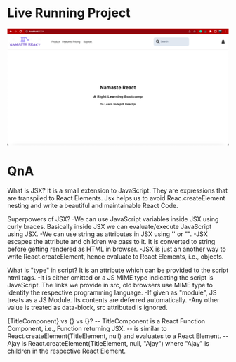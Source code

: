 # Live Running Project

![](./src/assets/project.png)

# QnA

What is JSX?
It is a small extension to JavaScript. They are expressions that are transpiled to React Elements. Jsx helps us to avoid Reac.createElement nesting and write a beautiful and maintainable React Code.

Superpowers of JSX?
-We can use JavaScript variables inside JSX using curly braces. Basically inside JSX we can evaluate/execute JavaScript using JSX.
-We can use string as attributes in JSX using '' or "".
-JSX escapes the attribute and children we pass to it. It is converted to string before getting rendered as HTML in browser.
-JSX is just an another way to write React.createElement, hence evaluate to React Elements, i.e., objects.

What is "type" in script?
It is an attribute which can be provided to the script html tags.
-It is either omitted or a JS MIME type indicating the script is JavaScript. The links we provide in src, old browsers use MIME type to identify the respective programming language.
-If given as "module", JS treats as a JS Module. Its contents are deferred automatically.
-Any other value is treated as data-block, src attributed is ignored.

{TitleComponent} vs {<TitleComponent/>} vs {<TitleComponent></TitleComponent>}?
-- TitleComponent is a React Function Component, i.e., Function returning JSX.
-- <TitleComponent/> is similar to React.createElement(TitleElement, null) and evaluates to a React Element.
-- <TitleComponent>Ajay</TitleComponent> is React.createElement(TitleElement, null, "Ajay") where "Ajay" is children in the respective React Element.
